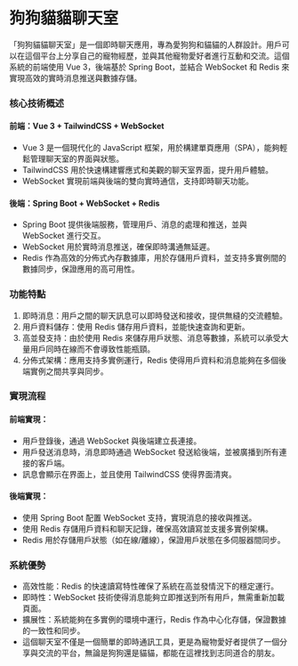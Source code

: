 狗狗貓貓聊天室
============
「狗狗貓貓聊天室」是一個即時聊天應用，專為愛狗狗和貓貓的人群設計。用戶可以在這個平台上分享自己的寵物經歷，並與其他寵物愛好者進行互動和交流。這個系統的前端使用 Vue 3，後端基於 Spring Boot，並結合 WebSocket 和 Redis 來實現高效的實時消息推送與數據存儲。

### 核心技術概述
#### 前端：Vue 3 + TailwindCSS + WebSocket

- Vue 3 是一個現代化的 JavaScript 框架，用於構建單頁應用（SPA），能夠輕鬆管理聊天室的界面與狀態。
- TailwindCSS 用於快速構建響應式和美觀的聊天室界面，提升用戶體驗。
- WebSocket 實現前端與後端的雙向實時通信，支持即時聊天功能。
#### 後端：Spring Boot + WebSocket + Redis

- Spring Boot 提供後端服務，管理用戶、消息的處理和推送，並與 WebSocket 進行交互。
- WebSocket 用於實時消息推送，確保即時溝通無延遲。
- Redis 作為高效的分佈式內存數據庫，用於存儲用戶資料，並支持多實例間的數據同步，保證應用的高可用性。
### 功能特點
1. 即時消息：用戶之間的聊天訊息可以即時發送和接收，提供無縫的交流體驗。
2. 用戶資料儲存：使用 Redis 儲存用戶資料，並能快速查詢和更新。
3. 高並發支持：由於使用 Redis 來儲存用戶狀態、消息等數據，系統可以承受大量用戶同時在線而不會導致性能瓶頸。
4. 分佈式架構：應用支持多實例運行，Redis 使得用戶資料和消息能夠在多個後端實例之間共享與同步。
### 實現流程
#### 前端實現：

- 用戶登錄後，通過 WebSocket 與後端建立長連接。
- 用戶發送消息時，消息即時通過 WebSocket 發送給後端，並被廣播到所有連接的客戶端。
- 訊息會顯示在界面上，並且使用 TailwindCSS 使得界面清爽。
#### 後端實現：

- 使用 Spring Boot 配置 WebSocket 支持，實現消息的接收與推送。
- 使用 Redis 存儲用戶資料和聊天記錄，確保高效讀寫並支援多實例架構。
- Redis 用於存儲用戶狀態（如在線/離線），保證用戶狀態在多伺服器間同步。
### 系統優勢
- 高效性能：Redis 的快速讀寫特性確保了系統在高並發情況下的穩定運行。
- 即時性：WebSocket 技術使得消息能夠立即推送到所有用戶，無需重新加載頁面。
- 擴展性：系統能夠在多實例的環境中運行，Redis 作為中心化存儲，保證數據的一致性和同步。
- 這個聊天室不僅是一個簡單的即時通訊工具，更是為寵物愛好者提供了一個分享與交流的平台，無論是狗狗還是貓貓，都能在這裡找到志同道合的朋友。
